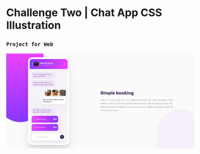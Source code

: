 # Challenge Two | Chat App CSS Illustration

### `Project for Web`

![Chat_app](https://github.com/Guapiano/Front_End_Mentor/blob/master/Challenge_2/screenshots/screenshot.png)

